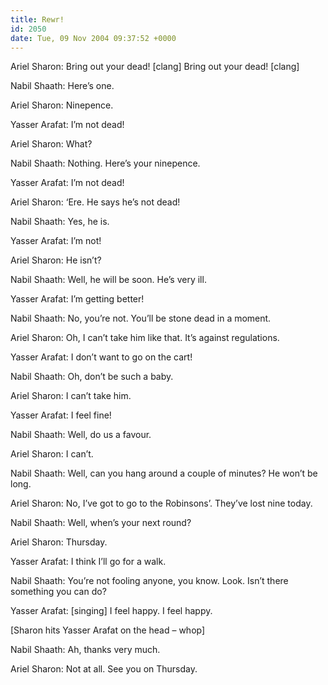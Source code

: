 ```yaml
---
title: Rewr!
id: 2050
date: Tue, 09 Nov 2004 09:37:52 +0000
---
```


Ariel Sharon: Bring out your dead! [clang] Bring out your dead! [clang]  

Nabil Shaath: Here’s one.  

Ariel Sharon: Ninepence.  

Yasser Arafat: I’m not dead!  

Ariel Sharon: What?  

Nabil Shaath: Nothing. Here’s your ninepence.  

Yasser Arafat: I’m not dead!  

Ariel Sharon: ‘Ere. He says he’s not dead!  

Nabil Shaath: Yes, he is.  

Yasser Arafat: I’m not!  

Ariel Sharon: He isn’t?  

Nabil Shaath: Well, he will be soon. He’s very ill.  

Yasser Arafat: I’m getting better!  

Nabil Shaath: No, you’re not. You’ll be stone dead in a moment.  

Ariel Sharon: Oh, I can’t take him like that. It’s against regulations.  

Yasser Arafat: I don’t want to go on the cart!  

Nabil Shaath: Oh, don’t be such a baby.  

Ariel Sharon: I can’t take him.  

Yasser Arafat: I feel fine!  

Nabil Shaath: Well, do us a favour.  

Ariel Sharon: I can’t.  

Nabil Shaath: Well, can you hang around a couple of minutes? He won’t be long.  

Ariel Sharon: No, I’ve got to go to the Robinsons’. They’ve lost nine today.  

Nabil Shaath: Well, when’s your next round?  

Ariel Sharon: Thursday.  

Yasser Arafat: I think I’ll go for a walk.  

Nabil Shaath: You’re not fooling anyone, you know. Look. Isn’t there something you can do?  

Yasser Arafat: [singing] I feel happy. I feel happy.  

[Sharon hits Yasser Arafat on the head – whop]  

Nabil Shaath: Ah, thanks very much.  

Ariel Sharon: Not at all. See you on Thursday.






